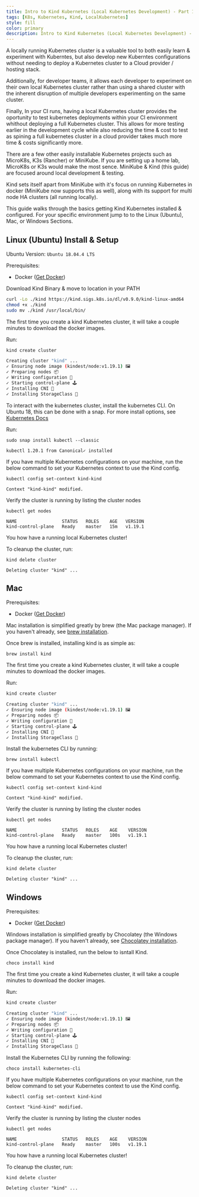 ```yaml
---
title: Intro to Kind Kubernetes (Local Kubernetes Development) - Part 1
tags: [K8s, Kubernetes, Kind, LocalKubernetes]
style: fill
color: primary
description: Intro to Kind Kubernetes (Local Kubernetes Development) - Part 1 - Introduction (installation & first config)
---
```


A locally running Kubernetes cluster is a valuable tool to both easily learn & experiment with Kuberntes, but also develop new Kuberntes configurations without needing to deploy a Kubernetes cluster to a Cloud provider / hosting stack.  

Additionally, for developer teams, it allows each developer to experiment on their own local Kubernetes cluster rather than using a shared cluster with the inherent disruption of multiple developers experimenting on the same cluster.  

Finally, In your CI runs, having a local Kubernetes cluster provides the oportunity to test kubernetes deployments within your CI environment whithout deploying a full Kubernetes cluster.  This allows for more testing earlier in the development cycle while also reducing the time & cost to test as spining a full kubernetes cluster in a cloud provider takes much more time & costs significantly more.

There are a few other easily installable Kubernetes projects such as MicroK8s, K3s (Rancher) or MiniKube.  If you are setting up a home lab, MicroK8s or K3s would make the most sence.  MiniKube & Kind (this guide) are focused around local development & testing.  

Kind sets itself apart from MiniKube with it's focus on running Kubernetes in docker (MiniKube now supports this as well), along with its support for multi node HA clusters (all running locally). 

This guide walks through the basics getting Kind Kubernetes installed & configured.  For your specific environment jump to to the Linux (Ubuntu), Mac, or Windows Sections.


## Linux (Ubuntu) Install & Setup

Ubuntu Version: ```Ubuntu 18.04.4 LTS```

Prerequisites:
+ Docker ([Get Docker](https://docs.docker.com/get-docker/))

Download Kind Binary & move to location in your PATH
````bash
curl -Lo ./kind https://kind.sigs.k8s.io/dl/v0.9.0/kind-linux-amd64
chmod +x ./kind
sudo mv ./kind /usr/local/bin/
````

The first time you create a kind Kubernetes cluster, it will take a couple minutes to download the docker images.

Run:
```bash
kind create cluster
```
 ```bash
 Creating cluster "kind" ...
 ✓ Ensuring node image (kindest/node:v1.19.1) 🖼 
 ✓ Preparing nodes 📦  
 ✓ Writing configuration 📜 
 ✓ Starting control-plane 🕹️ 
 ✓ Installing CNI 🔌 
 ✓ Installing StorageClass 💾
 ```

To interact with the kubernetes cluster, install the kubernetes CLI.  On Ubuntu 18, this can be done with a snap.  For more install options, see [Kubernetes Docs](https://kubernetes.io/docs/tasks/tools/install-kubectl/#install-kubectl-on-linux)

Run:
```
sudo snap install kubectl --classic
```
```
kubectl 1.20.1 from Canonical✓ installed
```

If you have multiple Kubernetes configurations on your machine, run the below command to set your Kubernetes context to use the Kind config.
```
kubectl config set-context kind-kind
```
```
Context "kind-kind" modified.
```

Verify the cluster is running by listing the cluster nodes
```
kubectl get nodes
```
```
NAME                 STATUS   ROLES    AGE   VERSION
kind-control-plane   Ready    master   15m   v1.19.1
```

You how have a running local Kubernetes cluster!

To cleanup the cluster, run:
```
kind delete cluster
```
```
Deleting cluster "kind" ...
```

## Mac

Prerequisites:
+ Docker ([Get Docker](https://docs.docker.com/get-docker/))

Mac installation is simplified greatly by brew (the Mac package manager).  If you haven't already, see [brew installation](./brew).

Once brew is installed, installing kind is as simple as:
```
brew install kind
```

The first time you create a kind Kubernetes cluster, it will take a couple minutes to download the docker images.

Run:
```bash
kind create cluster
```
 ```bash
 Creating cluster "kind" ...
 ✓ Ensuring node image (kindest/node:v1.19.1) 🖼 
 ✓ Preparing nodes 📦  
 ✓ Writing configuration 📜 
 ✓ Starting control-plane 🕹️ 
 ✓ Installing CNI 🔌 
 ✓ Installing StorageClass 💾
 ```
 
Install the kubernetes CLI by running:
```
brew install kubectl
```

If you have multiple Kubernetes configurations on your machine, run the below command to set your Kubernetes context to use the Kind config.
```
kubectl config set-context kind-kind
```
```
Context "kind-kind" modified.
```
 
Verify the cluster is running by listing the cluster nodes
```
kubectl get nodes
```
```
NAME                 STATUS   ROLES    AGE    VERSION
kind-control-plane   Ready    master   100s   v1.19.1
```

You how have a running local Kubernetes cluster!

To cleanup the cluster, run:
```
kind delete cluster
```
```
Deleting cluster "kind" ...
```


## Windows

Prerequisites:
+ Docker ([Get Docker](https://docs.docker.com/get-docker/))

Windows installation is simplified greatly by Chocolatey (the Windows package manager).  If you haven't already, see [Chocolatey installation](./windows-chocolatey).

Once Chocolatey is installed, run the below to isntall Kind.

```
choco install kind
```

The first time you create a kind Kubernetes cluster, it will take a couple minutes to download the docker images.

Run:
```bash
kind create cluster
```
 ```bash
 Creating cluster "kind" ...
 ✓ Ensuring node image (kindest/node:v1.19.1) 🖼 
 ✓ Preparing nodes 📦  
 ✓ Writing configuration 📜 
 ✓ Starting control-plane 🕹️ 
 ✓ Installing CNI 🔌 
 ✓ Installing StorageClass 💾
 ```


Install the Kubernetes CLI by running the following:
```
choco install kubernetes-cli
```

If you have multiple Kubernetes configurations on your machine, run the below command to set your Kubernetes context to use the Kind config.
```
kubectl config set-context kind-kind
```
```
Context "kind-kind" modified.
```


Verify the cluster is running by listing the cluster nodes
```
kubectl get nodes
```
```
NAME                 STATUS   ROLES    AGE    VERSION
kind-control-plane   Ready    master   100s   v1.19.1
```

You how have a running local Kubernetes cluster!

To cleanup the cluster, run:
```
kind delete cluster
```
```
Deleting cluster "kind" ...
```
